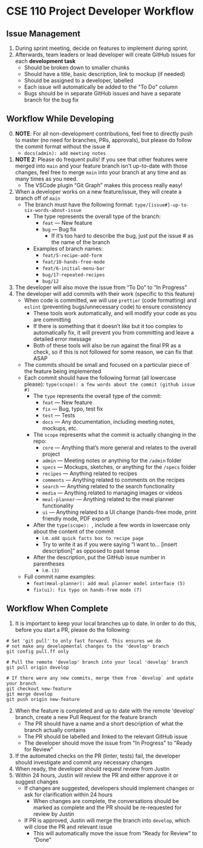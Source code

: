 # CSE 110 Project Developer Workflow
## Issue Management
1. During sprint meeting, decide on features to implement during sprint.
2. Afterwards, team leaders or lead developer will create GitHub issues for each **development task**
	* Should be broken down to smaller chunks
	* Should have a title, basic description, link to mockup (if needed)
	* Should be assigned to a developer, labelled
	* Each issue will automatically be added to the "To Do" column
	* Bugs should be in separate GitHub issues and have a separate branch for the bug fix

## Workflow While Developing
0. __NOTE__: For all non-development contributions, feel free to directly push to master (no need for branches, PRs, approvals), but please do follow the commit format without the issue #
   * `docs(admin): add meeting notes`
1. __NOTE 2__: Please do frequent pulls! If you see that other features were merged into `main` and your feature branch isn’t up-to-date with those changes, feel free to merge `main` into your branch at any time and as many times as you need.
	* The VSCode plugin “Git Graph” makes this process really easy!
2. When a developer works on a new feature/issue, they will create a branch off of `main` 
	* The branch must have the following format: `type/[issue#]-up-to-six-words-about-issue`
		* The type represents the overall type of the branch:
			* `feat` — New feature
			* `bug` — Bug fix
				* If it’s too hard to describe the bug, just put the issue # as the name of the branch
		* Examples of branch names:
			* `feat/5-recipe-add-form`
			* `feat/10-hands-free-mode`
			* `feat/6-initial-menu-bar`
			* `bug/17-repeated-recipes`
			* `bug/12`
3. The developer will also move the issue from “To Do” to “In Progress”
4. The developer will add commits with their work (specific to this feature)
	* When code is committed, we will use `prettier` (code formatting) and `eslint` (preventing bugs/unnecessary code) to ensure consistency
		* These tools work automatically, and will modify your code as you are committing
		* If there is something that it doesn’t like but it too complex to automatically fix, it will prevent you from committing and leave a detailed error message
		* Both of these tools will also be run against the final PR as a check, so if this is not followed for some reason, we can fix that ASAP
	* The commits should be small and focused on a particular piece of the feature being implemented
	* Each commit should have the following format (all lowercase please):
`type(scope): a few words about the commit (github issue #)`
		* The `type` represents the overall type of the commit:
			* `feat` — New feature
			* `fix` — Bug, typo, test fix
			* `test` — Tests
			* `docs` — Any documentation, including meeting notes, mockups, etc.
		* The `scope` represents what the commit is actually changing in the repo:
			* `core` — Anything that’s more general and relates to the overall project
			* `admin` — Meeting notes or anything for the `/admin` folder
			* `specs` — Mockups, sketches, or anything for the `/specs` folder
			* `recipes` — Anything related to recipes
			* `comments` — Anything related to comments on the recipes
			* `search` — Anything related to the search functionality
			* `media` — Anything related to managing images or videos
			* `meal-planner` — Anything related to the meal planner functionality
			* `ui` — Anything related to a UI change (hands-free mode, print friendly mode, PDF export)
		* After the `type(scope): `, include a few words in lowercase only about the content of the commit
			* i.e. `add quick facts box to recipe page`
			* Try to write it as if you were saying “I want to… [insert description]” as opposed to past tense
		* After the description, put the GitHub issue number in parentheses
			* i.e. `(3)`
	* Full commit name examples:
		* `feat(meal-planner): add meal planner model interface (5)`
		* `fix(ui): fix typo on hands-free mode (7)`

## Workflow When Complete
1. It is important to keep your local branches up to date. In order to do this, before you start a PR, please do the following:
```shell
# Set 'git pull' to only fast forward. This ensures we do
# not make any developmental changes to the 'develop' branch
git config pull.ff only

# Pull the remote 'develop' branch into your local 'develop' branch
git pull origin develop

# If there were any new commits, merge them from `develop` and update your branch
git checkout new-feature
git merge develop
git push origin new-feature
```
2. When the feature is completed and up to date with the remote 'develop' branch, create a new Pull Request for the feature branch
	* The PR should have a name and a short description of what the branch actually contains
	* The PR should be labelled and linked to the relevant GitHub issue
	* The developer should move the issue from "In Progress" to "Ready for Review"
3. If the automated checks on the PR (linter, tests) fail, the developer should investigate and commit any necessary changes
4. When ready, the developer should request review from Justin
5. Within 24 hours, Justin will review the PR and either approve it or suggest changes
	* If changes are suggested, developers should implement changes or ask for clarification within 24 hours
		* When changes are complete, the conversations should be marked as complete and the PR should be re-requested for review by Justin
	* If PR is approved, Justin will merge the branch into `develop`, which will close the PR and relevant issue
		* This will automatically move the issue from “Ready for Review” to “Done”



## 

